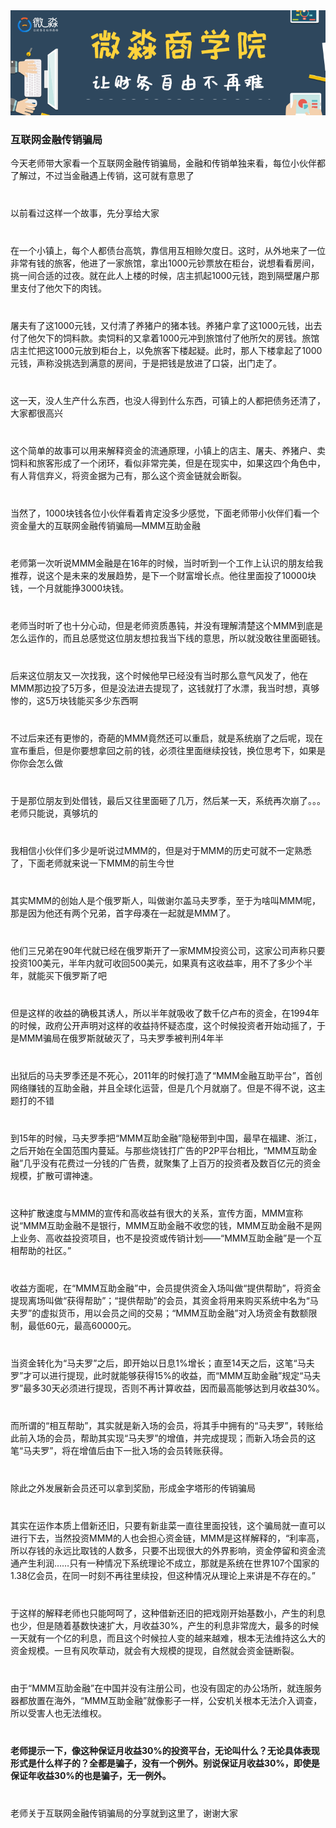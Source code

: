 <div>
	<div><img src="../img/banner.png" alt=""></div>
	<div>
		<h3> 互联网金融传销骗局</h3>
		<p>今天老师带大家看一个互联网金融传销骗局，金融和传销单独来看，每位小伙伴都了解过，不过当金融遇上传销，这可就有意思了</p>
		<p style="margin-top: 40px;">以前看过这样一个故事，先分享给大家</p>
		<p style="margin-top: 40px;">在一个小镇上，每个人都债台高筑，靠信用互相赊欠度日。这时，从外地来了一位非常有钱的旅客，他进了一家旅馆，拿出1000元钞票放在柜台，说想看看房间，挑一间合适的过夜。就在此人上楼的时候，店主抓起1000元钱，跑到隔壁屠户那里支付了他欠下的肉钱。</p>
		<p style="margin-top: 40px;">屠夫有了这1000元钱，又付清了养猪户的猪本钱。养猪户拿了这1000元钱，出去付了他欠下的饲料款。卖饲料的又拿着1000元冲到旅馆付了他所欠的房钱。旅馆店主忙把这1000元放到柜台上，以免旅客下楼起疑。此时，那人下楼拿起了1000元钱，声称没挑选到满意的房间，于是把钱是放进了口袋，出门走了。</p>
		<p style="margin-top: 40px;">这一天，没人生产什么东西，也没人得到什么东西，可镇上的人都把债务还清了，大家都很高兴</p>
		<p style="margin-top: 40px;">这个简单的故事可以用来解释资金的流通原理，小镇上的店主、屠夫、养猪户、卖饲料和旅客形成了一个闭环，看似非常完美，但是在现实中，如果这四个角色中，有人背信弃义，将资金据为己有，那么这个资金链就会断裂。</p>
		<p style="margin-top: 40px;">当然了，1000块钱各位小伙伴看着肯定没多少感觉，下面老师带小伙伴们看一个资金量大的互联网金融传销骗局—MMM互助金融</p>
		<p style="margin-top: 40px;">老师第一次听说MMM金融是在16年的时候，当时听到一个工作上认识的朋友给我推荐，说这个是未来的发展趋势，是下一个财富增长点。他往里面投了10000块钱，一个月就能挣3000块钱。</p>
		<p style="margin-top: 40px;">老师当时听了也十分心动，但是老师资质愚钝，并没有理解清楚这个MMM到底是怎么运作的，而且总感觉这位朋友想拉我当下线的意思，所以就没敢往里面砸钱。</p>
		<p style="margin-top: 40px;">后来这位朋友又一次找我，这个时候他早已经没有当时那么意气风发了，他在MMM那边投了5万多，但是没法进去提现了，这钱就打了水漂，我当时想，真够惨的，这5万块钱能买多少东西啊</p>
		<p style="margin-top: 40px;">不过后来还有更惨的，奇葩的MMM竟然还可以重启，就是系统崩了之后呢，现在宣布重启，但是你要想拿回之前的钱，必须往里面继续投钱，换位思考下，如果是你你会怎么做</p>
		<p style="margin-top: 40px;">于是那位朋友到处借钱，最后又往里面砸了几万，然后某一天，系统再次崩了。。。老师只能说，真够坑的</p>
		<p style="margin-top: 40px;">我相信小伙伴们多少是听说过MMM的，但是对于MMM的历史可就不一定熟悉了，下面老师就来说一下MMM的前生今世</p>
		<p style="margin-top: 40px;">其实MMM的创始人是个俄罗斯人，叫做谢尔盖马夫罗季，至于为啥叫MMM呢，那是因为他还有两个兄弟，首字母凑在一起就是MMM了。</p>
		<p style="margin-top: 40px;">他们三兄弟在90年代就已经在俄罗斯开了一家MMM投资公司，这家公司声称只要投资100美元，半年内就可收回500美元，如果真有这收益率，用不了多少个半年，就能买下俄罗斯了吧</p>
		<p style="margin-top: 40px;">但是这样的收益的确极其诱人，所以半年就吸收了数千亿卢布的资金，在1994年的时候，政府公开声明对这样的收益持怀疑态度，这个时候投资者开始动摇了，于是MMM骗局在俄罗斯就破灭了，马夫罗季被判刑4年半</p>
		<p style="margin-top: 40px;">出狱后的马夫罗季还是不死心，2011年的时候打造了“MMM金融互助平台”，首创网络赚钱的互助金融，并且全球化运营，但是几个月就崩了。但是不得不说，这主题打的不错</p>
		<p style="margin-top: 40px;">到15年的时候，马夫罗季把“MMM互助金融”隐秘带到中国，最早在福建、浙江，之后开始在全国范围内蔓延。与那些烧钱打广告的P2P平台相比，“MMM互助金融”几乎没有花费过一分钱的广告费，就聚集了上百万的投资者及数百亿元的资金规模，扩散可谓神速。</p>
		<p style="margin-top: 40px;">这种扩散速度与MMM的宣传和高收益有很大的关系，宣传方面，MMM宣称说“MMM互助金融不是银行，MMM互助金融不收您的钱，MMM互助金融不是网上业务、高收益投资项目，也不是投资或传销计划——“MMM互助金融”是一个互相帮助的社区。”</p>
		<p style="margin-top: 40px;">收益方面呢，在“MMM互助金融”中，会员提供资金入场叫做“提供帮助”，将资金提现离场叫做“获得帮助”；“提供帮助”的会员，其资金将用来购买系统中名为“马夫罗”的虚拟货币，用以会员之间的交易；“MMM互助金融”对入场资金有数额限制，最低60元，最高60000元。</p>
		<p style="margin-top: 40px;">当资金转化为“马夫罗”之后，即开始以日息1%增长；直至14天之后，这笔“马夫罗”才可以进行提现，此时就能够获得15%的收益，而“MMM互助金融”规定“马夫罗”最多30天必须进行提现，否则不再计算收益，因而最高能够达到月收益30%。</p>
		<p style="margin-top: 40px;">而所谓的“相互帮助”，其实就是新入场的会员，将其手中拥有的“马夫罗”，转账给此前入场的会员，帮助其实现“马夫罗”的增值，并完成提现；而新入场会员的这笔“马夫罗”，将在增值后由下一批入场的会员转账获得。</p>
		<p style="margin-top: 40px;">除此之外发展新会员还可以拿到奖励，形成金字塔形的传销骗局</p>
		<p style="margin-top: 40px;">其实在运作本质上借新还旧，只要有新韭菜一直往里面投钱，这个骗局就一直可以进行下去，当然投资MMM的人也会担心资金链，MMM是这样解释的，“利率高，所以存钱的永远比取钱的人数多，只要不出现很大的外界影响，资金停留和资金流通产生利润……只有一种情况下系统理论不成立，那就是系统在世界107个国家的1.38亿会员，在同一时刻不再往里续投，但这种情况从理论上来讲是不存在的。”</p>
		<p style="margin-top: 40px;">于这样的解释老师也只能呵呵了，这种借新还旧的把戏刚开始基数小，产生的利息也少，但是随着基数快速扩大，月收益30%，产生的利息非常庞大，最多的时候一天就有一个亿的利息，而且这个时候拉人变的越来越难，根本无法维持这么大的资金规模。一旦有风吹草动，就会有大规模的提现，自然就会资金链断裂。</p>
		<p style="margin-top: 40px;">由于“MMM互助金融”在中国并没有注册公司，也没有固定的办公场所，就连服务器都放置在海外，“MMM互助金融”就像影子一样，公安机关根本无法介入调查，所以受害人也无法维权。</p>
		<p style="margin-top: 40px;font-weight: bold;">老师提示一下，像这种保证月收益30%的投资平台，无论叫什么？无论具体表现形式是什么样子的？全都是骗子，没有一个例外。别说保证月收益30%，即使是保证年收益30%的也是骗子，无一例外。</p>
		<p style="margin-top: 40px;">老师关于互联网金融传销骗局的分享就到这里了，谢谢大家</p>
	</div>
</div>